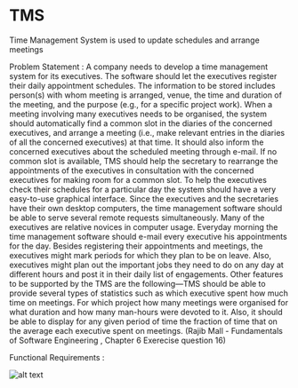 # TMS
Time Management System is used to update schedules and arrange meetings

Problem Statement :
A company needs to develop a time management system for its executives. The software should let the executives register their daily appointment schedules. The information to be stored includes person(s) with whom meeting is arranged, venue, the time and duration of the meeting, and the purpose (e.g., for a specific project work). When a meeting involving many executives needs to be organised, the system should automatically find a common slot in the diaries of the concerned executives, and arrange a meeting (i.e., make relevant entries in the diaries of all the concerned executives) at that time. It should also inform the concerned executives about the scheduled meeting through e-mail. If no common slot is available, TMS should help the secretary to rearrange the appointments of the executives in consultation with the concerned executives for making room for a common slot. To help the executives check their schedules for a particular day the system should have a very easy-to-use graphical interface. Since the executives and the secretaries have their own desktop computers, the time management software should be able to serve several remote requests simultaneously. Many of the executives are relative novices in computer usage. Everyday morning the time management software should e-mail every executive his appointments for the day. Besides registering their appointments and meetings, the executives might mark periods for which they plan to be on leave. Also, executives might plan out the important jobs they need to do on any day at different hours and post it in their daily list of engagements. Other features to be supported by the TMS are the following—TMS should be able to provide several types of statistics such as which executive spent how much time on meetings. For which project how many meetings were organised for what duration and how many man-hours were devoted to it. Also, it should be able to display for any given period of time the fraction of time that on the average each executive spent on meetings.
(Rajib Mall - Fundamentals of Software Engineering , Chapter 6 Exerecise question 16)

Functional Requirements :

![alt text](https://github.com/MercifulSamurai142/TMS/blob/master/functional_requirements_dark?raw=true)
